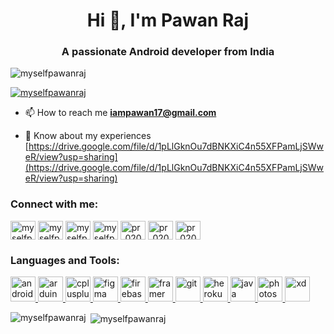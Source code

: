 <h1 align="center">Hi 👋, I'm Pawan Raj</h1>
<h3 align="center">A passionate Android developer from India</h3>

<p align="left"> <img src="https://komarev.com/ghpvc/?username=myselfpawanraj&label=Profile%20views&color=0e75b6&style=flat" alt="myselfpawanraj" /> </p>

<p align="left"> <a href="https://github.com/ryo-ma/github-profile-trophy"><img src="https://github-profile-trophy.vercel.app/?username=myselfpawanraj" alt="myselfpawanraj" /></a> </p>

- 📫 How to reach me **iampawan17@gmail.com**

- 📄 Know about my experiences [https://drive.google.com/file/d/1pLlGknOu7dBNKXiC4n55XFPamLjSWweR/view?usp=sharing](https://drive.google.com/file/d/1pLlGknOu7dBNKXiC4n55XFPamLjSWweR/view?usp=sharing)

<h3 align="left">Connect with me:</h3>
<p align="left">
<a href="https://twitter.com/myselfpawanraj" target="blank"><img align="center" src="https://cdn.jsdelivr.net/npm/simple-icons@3.0.1/icons/twitter.svg" alt="myselfpawanraj" height="30" width="40" /></a>
<a href="https://linkedin.com/in/myselfpawanraj" target="blank"><img align="center" src="https://cdn.jsdelivr.net/npm/simple-icons@3.0.1/icons/linkedin.svg" alt="myselfpawanraj" height="30" width="40" /></a>
<a href="https://fb.com/myselfpawanraj" target="blank"><img align="center" src="https://cdn.jsdelivr.net/npm/simple-icons@3.0.1/icons/facebook.svg" alt="myselfpawanraj" height="30" width="40" /></a>
<a href="https://instagram.com/myselfpawanraj" target="blank"><img align="center" src="https://cdn.jsdelivr.net/npm/simple-icons@3.0.1/icons/instagram.svg" alt="myselfpawanraj" height="30" width="40" /></a>
<a href="https://www.codechef.com/users/pr_0202" target="blank"><img align="center" src="https://cdn.jsdelivr.net/npm/simple-icons@3.1.0/icons/codechef.svg" alt="pr_0202" height="30" width="40" /></a>
<a href="https://www.hackerrank.com/pr_0202" target="blank"><img align="center" src="https://cdn.jsdelivr.net/npm/simple-icons@3.0.1/icons/hackerrank.svg" alt="pr_0202" height="30" width="40" /></a>
<a href="https://codeforces.com/profile/pr_0202" target="blank"><img align="center" src="https://cdn.jsdelivr.net/npm/simple-icons@3.0.1/icons/codeforces.svg" alt="pr_0202" height="30" width="40" /></a>
</p>

<h3 align="left">Languages and Tools:</h3>
<p align="left"> <a href="https://developer.android.com" target="_blank"> <img src="https://devicons.github.io/devicon/devicon.git/icons/android/android-original-wordmark.svg" alt="android" width="40" height="40"/> </a> <a href="https://www.arduino.cc/" target="_blank"> <img src="https://cdn.worldvectorlogo.com/logos/arduino-1.svg" alt="arduino" width="40" height="40"/> </a> <a href="https://www.w3schools.com/cpp/" target="_blank"> <img src="https://devicons.github.io/devicon/devicon.git/icons/cplusplus/cplusplus-original.svg" alt="cplusplus" width="40" height="40"/> </a> <a href="https://www.figma.com/" target="_blank"> <img src="https://www.vectorlogo.zone/logos/figma/figma-icon.svg" alt="figma" width="40" height="40"/> </a> <a href="https://firebase.google.com/" target="_blank"> <img src="https://www.vectorlogo.zone/logos/firebase/firebase-icon.svg" alt="firebase" width="40" height="40"/> </a> <a href="https://www.framer.com/" target="_blank"> <img src="https://www.vectorlogo.zone/logos/framer/framer-icon.svg" alt="framer" width="40" height="40"/> </a> <a href="https://git-scm.com/" target="_blank"> <img src="https://www.vectorlogo.zone/logos/git-scm/git-scm-icon.svg" alt="git" width="40" height="40"/> </a> <a href="https://heroku.com" target="_blank"> <img src="https://www.vectorlogo.zone/logos/heroku/heroku-icon.svg" alt="heroku" width="40" height="40"/> </a> <a href="https://www.java.com" target="_blank"> <img src="https://devicons.github.io/devicon/devicon.git/icons/java/java-original-wordmark.svg" alt="java" width="40" height="40"/> </a> <a href="https://www.photoshop.com/en" target="_blank"> <img src="https://devicons.github.io/devicon/devicon.git/icons/photoshop/photoshop-plain.svg" alt="photoshop" width="40" height="40"/> </a> <a href="https://www.adobe.com/products/xd.html" target="_blank"> <img src="https://cdn.worldvectorlogo.com/logos/adobe-xd.svg" alt="xd" width="40" height="40"/> </a> </p>

<p><img align="left" src="https://github-readme-stats.vercel.app/api/top-langs?username=myselfpawanraj&show_icons=true&locale=en&layout=compact" alt="myselfpawanraj" /></p>

<p>&nbsp;<img align="center" src="https://github-readme-stats.vercel.app/api?username=myselfpawanraj&show_icons=true&locale=en" alt="myselfpawanraj" /></p>
